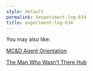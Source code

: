 ```yaml
---
style: default
permalink: Xexperiment-log-634
title: experiment-log-634
---
```

You may also like:

[MC&D Agent Orientation](http://scp-wiki.net/mc-d-agent-orientation)

[The Man Who Wasn't There Hub](http://scp-wiki.net/the-man-who-wasnt-there-hub)
